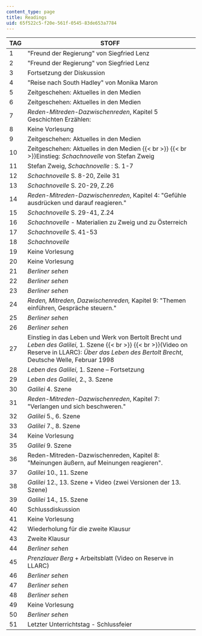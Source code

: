 ```yaml
---
content_type: page
title: Readings
uid: 65f522c5-f20e-561f-0545-83de653a7784
---
```


| TAG | STOFF |
| --- | --- |
| 1 | "Freund der Regierung" von Siegfried Lenz |
| 2 | "Freund der Regierung" von Siegfried Lenz |
| 3 | Fortsetzung der Diskussion |
| 4 | "Reise nach South Hadley" von Monika Maron |
| 5 | Zeitgeschehen: Aktuelles in den Medien |
| 6 | Zeitgeschehen: Aktuelles in den Medien |
| 7 | _Reden-Mitreden-Dazwischenreden_, Kapitel 5 Geschichten Erzählen: |
| 8 | Keine Vorlesung |
| 9 | Zeitgeschehen: Aktuelles in den Medien |
| 10 | Zeitgeschehen: Aktuelles in den Medien  {{< br >}}  {{< br >}}Einstieg: _Schachnovelle_ von Stefan Zweig |
| 11 | Stefan Zweig, _Schachnovelle_ : S. 1-7 |
| 12 | _Schachnovelle_ S. 8-20, Zeile 31 |
| 13 | _Schachnovelle_ S. 20-29, Z.26 |
| 14 | _Reden-Mitreden-Dazwischenreden_, Kapitel 4: "Gefühle ausdrücken und darauf reagieren." |
| 15 | _Schachnovelle_ S. 29-41, Z.24 |
| 16 | _Schachnovelle_ - Materialien zu Zweig und zu Österreich |
| 17 | _Schachnovelle_ S. 41-53 |
| 18 | _Schachnovelle_ |
| 19 | Keine Vorlesung |
| 20 | Keine Vorlesung |
| 21 | _Berliner sehen_ |
| 22 | _Berliner sehen_ |
| 23 | _Berliner sehen_ |
| 24 | _Reden, Mitreden, Dazwischenreden,_ Kapitel 9: "Themen einführen, Gespräche steuern." |
| 25 | _Berliner sehen_ |
| 26 | _Berliner sehen_ |
| 27 | Einstieg in das Leben und Werk von Bertolt Brecht und _Leben des Galilei_, 1. Szene  {{< br >}}  {{< br >}}(Video on Reserve in LLARC): _Über das Leben des Bertolt Brecht_, Deutsche Welle, Februar 1998 |
| 28 | _Leben des Galilei_, 1. Szene – Fortsetzung |
| 29 | _Leben des Galilei_, 2., 3. Szene |
| 30 | _Galilei_ 4. Szene |
| 31 | _Reden-Mitreden-Dazwischenreden_, Kapitel 7: "Verlangen und sich beschweren." |
| 32 | _Galilei_ 5., 6. Szene |
| 33 | _Galilei_ 7., 8. Szene |
| 34 | Keine Vorlesung |
| 35 | _Galilei_ 9. Szene |
| 36 | Reden-Mitreden-Dazwischenreden, Kapitel 8: "Meinungen äußern, auf Meinungen reagieren". |
| 37 | _Galilei_ 10., 11. Szene |
| 38 | _Galilei_ 12., 13. Szene + Video (zwei Versionen der 13. Szene) |
| 39 | _Galilei_ 14., 15. Szene |
| 40 | Schlussdiskussion |
| 41 | Keine Vorlesung |
| 42 | Wiederholung für die zweite Klausur |
| 43 | Zweite Klausur |
| 44 | _Berliner sehen_ |
| 45 | _Prenzlauer Berg_ + Arbeitsblatt (Video on Reserve in LLARC) |
| 46 | _Berliner sehen_ |
| 47 | _Berliner sehen_ |
| 48 | _Berliner sehen_ |
| 49 | Keine Vorlesung |
| 50 | _Berliner sehen_ |
| 51 | Letzter Unterrichtstag - Schlussfeier